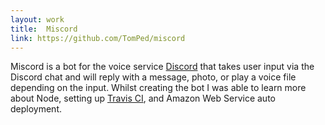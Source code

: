 ```yaml
---
layout: work
title:  Miscord
link: https://github.com/TomPed/miscord
---
```


Miscord is a bot for the voice service [Discord](https://discordapp.com/) that takes user input via the Discord chat and will reply with a message, photo, or play a voice file depending on the input. Whilst creating the bot I was able to learn more about Node, setting up [Travis CI](https://travis-ci.org/), and Amazon Web Service auto deployment.
